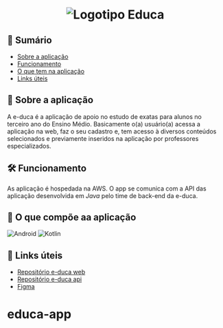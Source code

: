 <h1 align="center">
<img alt="Logotipo Educa" src="https://user-images.githubusercontent.com/89034213/189702040-f6247403-97d5-4b26-8a90-0c9174756491.png"/>
</h1>

## 📃 Sumário
- [Sobre a aplicação](#-Sobre-a-aplicação)
- [Funcionamento](#-Funcionamento)
- [O que tem na aplicação](#-O-que-tem-na-aplicação)
- [Links úteis](#-Links-úteis)

##
## 🔮 Sobre a aplicação

A e-duca é a aplicação de apoio no estudo de exatas para alunos no terceiro ano do Ensino Médio. Basicamente o(a) usuário(a) acessa a aplicação na web, faz o seu cadastro e, tem acesso à diversos conteúdos selecionados e previamente inseridos na aplicação por professores especializados.

##
## 🛠 Funcionamento

As aplicação é hospedada na AWS. O app se comunica com a API das aplicação desenvolvida em _Java_ pelo time de back-end da e-duca.

##
## 🔩 O que compõe aa aplicação
![Android](https://img.shields.io/badge/Android-3DDC84?style=for-the-badge&logo=android&logoColor=white)
![Kotlin](https://img.shields.io/badge/kotlin-%237F52FF.svg?style=for-the-badge&logo=kotlin&logoColor=white)

##
## 🔗 Links úteis

- [Repositório e-duca web](https://github.com/e-duca/e-duca-www)
- [Repositório e-duca api](https://github.com/e-duca/e-duca-api)
- [Figma](https://www.figma.com/file/IFa75b4b0aiR99MQm8oyyt/e-duca?node-id=0%3A1)

# educa-app
